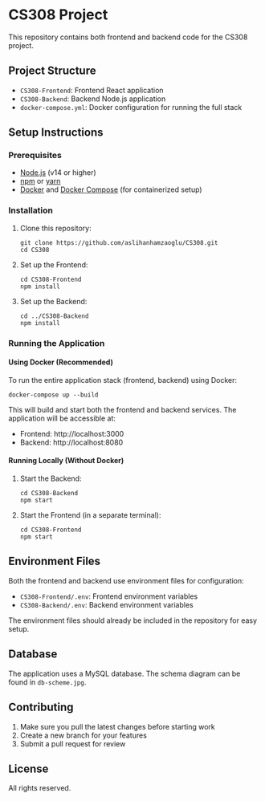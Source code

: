 # CS308 Project

This repository contains both frontend and backend code for the CS308 project.

## Project Structure

- `CS308-Frontend`: Frontend React application
- `CS308-Backend`: Backend Node.js application
- `docker-compose.yml`: Docker configuration for running the full stack

## Setup Instructions

### Prerequisites

- [Node.js](https://nodejs.org/) (v14 or higher)
- [npm](https://www.npmjs.com/) or [yarn](https://yarnpkg.com/)
- [Docker](https://www.docker.com/) and [Docker Compose](https://docs.docker.com/compose/) (for containerized setup)

### Installation

1. Clone this repository:
   ```
   git clone https://github.com/aslihanhamzaoglu/CS308.git
   cd CS308
   ```

2. Set up the Frontend:
   ```
   cd CS308-Frontend
   npm install
   ```

3. Set up the Backend:
   ```
   cd ../CS308-Backend
   npm install
   ```

### Running the Application

#### Using Docker (Recommended)

To run the entire application stack (frontend, backend) using Docker:

```
docker-compose up --build
```

This will build and start both the frontend and backend services. The application will be accessible at:
- Frontend: http://localhost:3000
- Backend: http://localhost:8080

#### Running Locally (Without Docker)

1. Start the Backend:
   ```
   cd CS308-Backend
   npm start
   ```

2. Start the Frontend (in a separate terminal):
   ```
   cd CS308-Frontend
   npm start
   ```

## Environment Files

Both the frontend and backend use environment files for configuration:

- `CS308-Frontend/.env`: Frontend environment variables
- `CS308-Backend/.env`: Backend environment variables

The environment files should already be included in the repository for easy setup.

## Database

The application uses a MySQL database. The schema diagram can be found in `db-scheme.jpg`.

## Contributing

1. Make sure you pull the latest changes before starting work
2. Create a new branch for your features
3. Submit a pull request for review

## License

All rights reserved. 